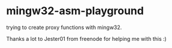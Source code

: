 # mingw32-asm-playground
trying to create proxy functions with mingw32.

Thanks a lot to Jester01 from freenode for helping me with this :)
